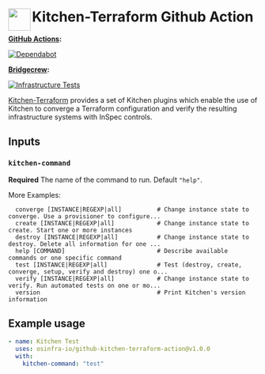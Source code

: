 # <img align="left" width="45" height="45" src="https://user-images.githubusercontent.com/1610100/195462632-f70a64d6-7811-4da3-aa82-c65cbbb74754.png"> Kitchen-Terraform Github Action

**[GitHub Actions](https://github.com/osinfra-io/github-kitchen-terraform-action/actions):**

[![Dependabot](https://github.com/osinfra-io/github-kitchen-terraform-action/actions/workflows/dependabot.yml/badge.svg)](https://github.com/osinfra-io/github-kitchen-terraform-action/actions/workflows/dependabot.yml)

**[Bridgecrew](https://bridgecrew.io/):**

[![Infrastructure Tests](https://www.bridgecrew.cloud/badges/github/osinfra-io/github-kitchen-terraform-action/cis_gcp)](https://www.bridgecrew.cloud/link/badge?vcs=github&fullRepo=osinfra-io%2Fgithub-kitchen-terraform-action&benchmark=CIS+GCP+V1.1)

[Kitchen-Terraform](https://github.com/newcontext-oss/kitchen-terraform) provides a set of Kitchen plugins which enable the use of Kitchen to converge a Terraform configuration and verify the resulting infrastructure systems with InSpec controls.

## Inputs

### `kitchen-command`

**Required** The name of the command to run. Default `"help"`.

More Examples:

```none
  converge [INSTANCE|REGEXP|all]          # Change instance state to converge. Use a provisioner to configure...
  create [INSTANCE|REGEXP|all]            # Change instance state to create. Start one or more instances
  destroy [INSTANCE|REGEXP|all]           # Change instance state to destroy. Delete all information for one ...
  help [COMMAND]                          # Describe available commands or one specific command
  test [INSTANCE|REGEXP|all]              # Test (destroy, create, converge, setup, verify and destroy) one o...
  verify [INSTANCE|REGEXP|all]            # Change instance state to verify. Run automated tests on one or mo...
  version                                 # Print Kitchen's version information
```

## Example usage

```yaml
- name: Kitchen Test
  uses: osinfra-io/github-kitchen-terraform-action@v1.0.0
  with:
    kitchen-command: "test"
```
